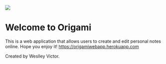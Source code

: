 <img src="https://i.ibb.co/BsVHQtg/Captura-de-tela-de-2019-07-12-11-23-46.png">

# Welcome to Origami

This is a web application that allows users to create and edit personal notes online. Hope you enjoy it!
https://origamiwebapp.herokuapp.com

Created by Weslley Victor.
